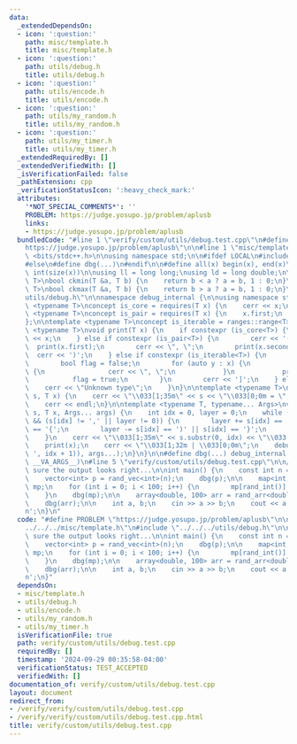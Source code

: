 ```yaml
---
data:
  _extendedDependsOn:
  - icon: ':question:'
    path: misc/template.h
    title: misc/template.h
  - icon: ':question:'
    path: utils/debug.h
    title: utils/debug.h
  - icon: ':question:'
    path: utils/encode.h
    title: utils/encode.h
  - icon: ':question:'
    path: utils/my_random.h
    title: utils/my_random.h
  - icon: ':question:'
    path: utils/my_timer.h
    title: utils/my_timer.h
  _extendedRequiredBy: []
  _extendedVerifiedWith: []
  _isVerificationFailed: false
  _pathExtension: cpp
  _verificationStatusIcon: ':heavy_check_mark:'
  attributes:
    '*NOT_SPECIAL_COMMENTS*': ''
    PROBLEM: https://judge.yosupo.jp/problem/aplusb
    links:
    - https://judge.yosupo.jp/problem/aplusb
  bundledCode: "#line 1 \"verify/custom/utils/debug.test.cpp\"\n#define PROBLEM \"\
    https://judge.yosupo.jp/problem/aplusb\"\n\n#line 1 \"misc/template.h\"\n#include\
    \ <bits/stdc++.h>\n\nusing namespace std;\n\n#ifdef LOCAL\n#include <utils>\n\
    #else\n#define dbg(...)\n#endif\n\n#define all(x) begin(x), end(x)\n#define sz(x)\
    \ int(size(x))\n\nusing ll = long long;\nusing ld = long double;\n\ntemplate <class\
    \ T>\nbool ckmin(T &a, T b) {\n    return b < a ? a = b, 1 : 0;\n}\ntemplate <class\
    \ T>\nbool ckmax(T &a, T b) {\n    return b > a ? a = b, 1 : 0;\n}\n#line 2 \"\
    utils/debug.h\"\n\nnamespace debug_internal {\n\nusing namespace std;\n\ntemplate\
    \ <typename T>\nconcept is_core = requires(T x) {\n    cerr << x;\n};\n\ntemplate\
    \ <typename T>\nconcept is_pair = requires(T x) {\n    x.first;\n    x.second;\n\
    };\n\ntemplate <typename T>\nconcept is_iterable = ranges::range<T>;\n\ntemplate\
    \ <typename T>\nvoid print(T x) {\n    if constexpr (is_core<T>) {\n        cerr\
    \ << x;\n    } else if constexpr (is_pair<T>) {\n        cerr << '(';\n      \
    \  print(x.first);\n        cerr << \", \";\n        print(x.second);\n      \
    \  cerr << ')';\n    } else if constexpr (is_iterable<T>) {\n        cerr << '[';\n\
    \        bool flag = false;\n        for (auto y : x) {\n            if (flag)\
    \ {\n                cerr << \", \";\n            }\n            print(y);\n \
    \           flag = true;\n        }\n        cerr << ']';\n    } else {\n    \
    \    cerr << \"Unknown type\";\n    }\n}\n\ntemplate <typename T>\nvoid debug(string\
    \ s, T x) {\n    cerr << \"\\033[1;35m\" << s << \"\\033[0;0m = \";\n    print(x);\n\
    \    cerr << endl;\n}\n\ntemplate <typename T, typename... Args>\nvoid debug(string\
    \ s, T x, Args... args) {\n    int idx = 0, layer = 0;\n    while (idx < ssize(s)\
    \ && (s[idx] != ',' || layer != 0)) {\n        layer += s[idx] == '(' || s[idx]\
    \ == '{';\n        layer -= s[idx] == ')' || s[idx] == '}';\n        idx++;\n\
    \    }\n    cerr << \"\\033[1;35m\" << s.substr(0, idx) << \"\\033[0;0m = \";\n\
    \    print(x);\n    cerr << \"\\033[1;32m | \\033[0;0m\";\n    debug(s.substr(s.find_first_not_of('\
    \ ', idx + 1)), args...);\n}\n}\n\n#define dbg(...) debug_internal::debug(#__VA_ARGS__,\
    \ __VA_ARGS__)\n#line 5 \"verify/custom/utils/debug.test.cpp\"\n\n// Just make\
    \ sure the output looks right...\n\nint main() {\n    const int n = rand_int(100);\n\
    \    vector<int> p = rand_vec<int>(n);\n    dbg(p);\n\n    map<int, vector<int>>\
    \ mp;\n    for (int i = 0; i < 100; i++) {\n        mp[rand_int()] = rand_vec<int>(100);\n\
    \    }\n    dbg(mp);\n\n    array<double, 100> arr = rand_arr<double, 100>();\n\
    \    dbg(arr);\n\n    int a, b;\n    cin >> a >> b;\n    cout << a + b << '\\\
    n';\n}\n"
  code: "#define PROBLEM \"https://judge.yosupo.jp/problem/aplusb\"\n\n#include \"\
    ../../../misc/template.h\"\n#include \"../../../utils/debug.h\"\n\n// Just make\
    \ sure the output looks right...\n\nint main() {\n    const int n = rand_int(100);\n\
    \    vector<int> p = rand_vec<int>(n);\n    dbg(p);\n\n    map<int, vector<int>>\
    \ mp;\n    for (int i = 0; i < 100; i++) {\n        mp[rand_int()] = rand_vec<int>(100);\n\
    \    }\n    dbg(mp);\n\n    array<double, 100> arr = rand_arr<double, 100>();\n\
    \    dbg(arr);\n\n    int a, b;\n    cin >> a >> b;\n    cout << a + b << '\\\
    n';\n}"
  dependsOn:
  - misc/template.h
  - utils/debug.h
  - utils/encode.h
  - utils/my_random.h
  - utils/my_timer.h
  isVerificationFile: true
  path: verify/custom/utils/debug.test.cpp
  requiredBy: []
  timestamp: '2024-09-29 00:35:58-04:00'
  verificationStatus: TEST_ACCEPTED
  verifiedWith: []
documentation_of: verify/custom/utils/debug.test.cpp
layout: document
redirect_from:
- /verify/verify/custom/utils/debug.test.cpp
- /verify/verify/custom/utils/debug.test.cpp.html
title: verify/custom/utils/debug.test.cpp
---
```

